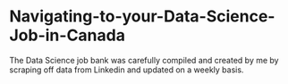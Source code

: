 # Navigating-to-your-Data-Science-Job-in-Canada
The Data Science job bank was carefully compiled and created by me by scraping off data from Linkedin and updated on a weekly basis. 
